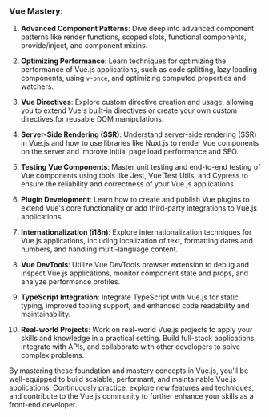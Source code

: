### Vue Mastery:

1. **Advanced Component Patterns**: Dive deep into advanced component patterns like render functions, scoped slots, functional components, provide/inject, and component mixins.

2. **Optimizing Performance**: Learn techniques for optimizing the performance of Vue.js applications, such as code splitting, lazy loading components, using `v-once`, and optimizing computed properties and watchers.

3. **Vue Directives**: Explore custom directive creation and usage, allowing you to extend Vue's built-in directives or create your own custom directives for reusable DOM manipulations.

4. **Server-Side Rendering (SSR)**: Understand server-side rendering (SSR) in Vue.js and how to use libraries like Nuxt.js to render Vue components on the server and improve initial page load performance and SEO.

5. **Testing Vue Components**: Master unit testing and end-to-end testing of Vue components using tools like Jest, Vue Test Utils, and Cypress to ensure the reliability and correctness of your Vue.js applications.

6. **Plugin Development**: Learn how to create and publish Vue plugins to extend Vue's core functionality or add third-party integrations to Vue.js applications.

7. **Internationalization (i18n)**: Explore internationalization techniques for Vue.js applications, including localization of text, formatting dates and numbers, and handling multi-language content.

8. **Vue DevTools**: Utilize Vue DevTools browser extension to debug and inspect Vue.js applications, monitor component state and props, and analyze performance profiles.

9. **TypeScript Integration**: Integrate TypeScript with Vue.js for static typing, improved tooling support, and enhanced code readability and maintainability.

10. **Real-world Projects**: Work on real-world Vue.js projects to apply your skills and knowledge in a practical setting. Build full-stack applications, integrate with APIs, and collaborate with other developers to solve complex problems.

By mastering these foundation and mastery concepts in Vue.js, you'll be well-equipped to build scalable, performant, and maintainable Vue.js applications. Continuously practice, explore new features and techniques, and contribute to the Vue.js community to further enhance your skills as a front-end developer.
